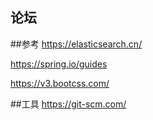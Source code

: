 ## 论坛

##参考
https://elasticsearch.cn/

https://spring.io/guides

https://v3.bootcss.com/

##工具
https://git-scm.com/